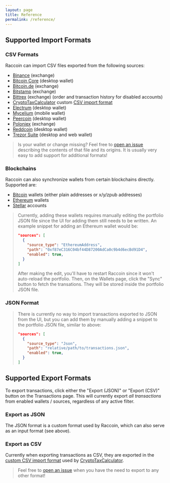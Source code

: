 ```yaml
---
layout: page
title: Reference
permalink: /reference/
---
```


## Supported Import Formats

### CSV Formats

Raccoin can import CSV files exported from the following sources:

* [Binance](https://www.binance.com/) (exchange)
* [Bitcoin Core](https://bitcoin.org/en/bitcoin-core/) (desktop wallet)
* [Bitcoin.de](https://www.bitcoin.de/de) (exchange)
* [Bitstamp](https://www.bitstamp.net/) (exchange)
* [Bittrex](https://bittrex.com/) (exchange) (order and transaction history for disabled accounts)
* [CryptoTaxCalculator](https://cryptotaxcalculator.io/) custom [CSV import
  format](https://help.cryptotaxcalculator.io/en/articles/5777675-advanced-manual-custom-csv-import)
* [Electrum](https://www.electrum.org/) (desktop wallet)
* [Mycelium](https://wallet.mycelium.com/) (mobile wallet)
* [Peercoin](https://www.peercoin.net/wallet) (desktop wallet)
* [Poloniex](https://poloniex.com/) (exchange)
* [Reddcoin](https://www.reddcoin.com/reddwallet.html) (desktop wallet)
* [Trezor Suite](https://trezor.io/trezor-suite) (desktop and web wallet)

> Is your wallet or change missing? Feel free to [open an
> issue](https://github.com/bjorn/raccoin/issues) describing the contents of
> that file and its origins. It is usually very easy to add support for
> additional formats!

### Blockchains

Raccoin can also synchronize wallets from certain blockchains directly.
Supported are:

* [Bitcoin](https://bitcoin.org/) wallets (either plain addresses or x/y/zpub addresses)
* [Ethereum](https://ethereum.org/) wallets
* [Stellar](https://stellar.org/) accounts

> Currently, adding these wallets requires manually editing the portfolio JSON
> file since the UI for adding them still needs to be written. An example
> snippet for adding an Ethereum wallet would be:
> ```json
> "sources": [
>   {
>     "source_type": "EthereumAddress",
>     "path": "0xf87eC316C04bf44D87200AdCa0c9b4d6ecBd91D4",
>     "enabled": true,
>   }
> ]
> ```
> After making the edit, you'll have to restart Raccoin since it won't
> auto-reload the portfolio. Then, on the Wallets page, click the "Sync" button
> to fetch the transations. They will be stored inside the portfolio JSON file.

### JSON Format

> There is currently no way to import transactions exported to JSON from the UI,
> but you can add them by manually adding a snippet to the portfolio JSON file,
> similar to above:
> ```json
> "sources": [
>   {
>     "source_type": "Json",
>     "path": "relative/path/to/transactions.json",
>     "enabled": true,
>   }
> ]
> ```

## Supported Export Formats

To export transactions, click either the "Export (JSON)" or "Export (CSV)"
button on the Transactions page. This will currently export _all transactions_
from enabled wallets / sources, regardless of any active filter.

### Export as JSON

The JSON format is a custom format used by Raccoin, which can also serve as an
input format (see above).

### Export as CSV

Currently when exporting transactions as CSV, they are exported in the [custom
CSV import
format](https://help.cryptotaxcalculator.io/en/articles/5777675-advanced-manual-custom-csv-import)
used by [CryptoTaxCalculator](https://cryptotaxcalculator.io/).

> Feel free to [open an issue](https://github.com/bjorn/raccoin/issues) when you
> have the need to export to any other format!

